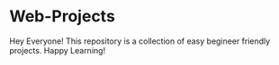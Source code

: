 # Web-Projects
Hey Everyone! This repository is a collection of easy begineer friendly projects. Happy Learning!
